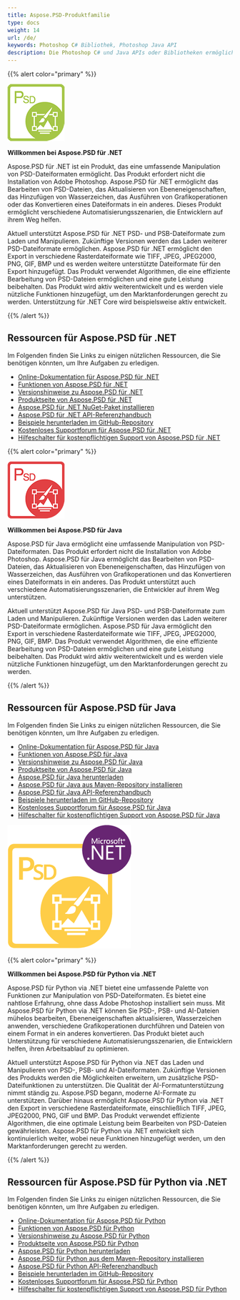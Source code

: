 ```yaml
---
title: Aspose.PSD-Produktfamilie
type: docs
weight: 14
url: /de/
keywords: Photoshop C# Bibliothek, Photoshop Java API
description: Die Photoshop C# und Java APIs oder Bibliotheken ermöglichen eine umfassende Manipulation von PSD-Dateiformaten. Die Produkte erfordern nicht die Installation von Adobe Photoshop und unterstützen PSD- und PSB-Dateiformate zum Laden, Manipulieren und Konvertieren in verschiedene Rasterdateiformate wie TIFF, JPEG, JPEG2000, PNG, GIF und BMP.
---
```


{{% alert color="primary" %}} 

**![Aspose.PSD for .NET Produktlogo](home_1.png)**

**Willkommen bei Aspose.PSD für .NET**

Aspose.PSD für .NET ist ein Produkt, das eine umfassende Manipulation von PSD-Dateiformaten ermöglicht. Das Produkt erfordert nicht die Installation von Adobe Photoshop. Aspose.PSD für .NET ermöglicht das Bearbeiten von PSD-Dateien, das Aktualisieren von Ebeneneigenschaften, das Hinzufügen von Wasserzeichen, das Ausführen von Grafikoperationen oder das Konvertieren eines Dateiformats in ein anderes. Dieses Produkt ermöglicht verschiedene Automatisierungsszenarien, die Entwicklern auf ihrem Weg helfen.

Aktuell unterstützt Aspose.PSD für .NET PSD- und PSB-Dateiformate zum Laden und Manipulieren. Zukünftige Versionen werden das Laden weiterer PSD-Dateiformate ermöglichen. Aspose.PSD für .NET ermöglicht den Export in verschiedene Rasterdateiformate wie TIFF, JPEG, JPEG2000, PNG, GIF, BMP und es werden weitere unterstützte Dateiformate für den Export hinzugefügt. Das Produkt verwendet Algorithmen, die eine effiziente Bearbeitung von PSD-Dateien ermöglichen und eine gute Leistung beibehalten. Das Produkt wird aktiv weiterentwickelt und es werden viele nützliche Funktionen hinzugefügt, um den Marktanforderungen gerecht zu werden. Unterstützung für .NET Core wird beispielsweise aktiv entwickelt.

{{% /alert %}} 

## **Ressourcen für Aspose.PSD für .NET**

Im Folgenden finden Sie Links zu einigen nützlichen Ressourcen, die Sie benötigen könnten, um Ihre Aufgaben zu erledigen.

- [Online-Dokumentation für Aspose.PSD für .NET](/psd/de/net/)
- [Funktionen von Aspose.PSD für .NET](/psd/de/net/features/)
- [Versionshinweise zu Aspose.PSD für .NET](/psd/de/net/release-notes/)
- [Produktseite von Aspose.PSD für .NET](https://products.aspose.com/psd/net)
- [Aspose.PSD für .NET NuGet-Paket installieren](https://www.nuget.org/packages/Aspose.PSD/)
- [Aspose.PSD für .NET API-Referenzhandbuch](https://reference.aspose.com/net/psd)
- [Beispiele herunterladen im GitHub-Repository](https://github.com/aspose-psd/Aspose.PSD-for-.NET)
- [Kostenloses Supportforum für Aspose.PSD für .NET](https://forum.aspose.com/c/psd)
- [Hilfeschalter für kostenpflichtigen Support von Aspose.PSD für .NET](https://helpdesk.aspose.com/)

{{% alert color="primary" %}} 

**![Aspose.PSD for Java Produktlogo](aspose-psd-for-java-home_1.png)**

**Willkommen bei Aspose.PSD für Java**

Aspose.PSD für Java ermöglicht eine umfassende Manipulation von PSD-Dateiformaten. Das Produkt erfordert nicht die Installation von Adobe Photoshop. Aspose.PSD für Java ermöglicht das Bearbeiten von PSD-Dateien, das Aktualisieren von Ebeneneigenschaften, das Hinzufügen von Wasserzeichen, das Ausführen von Grafikoperationen und das Konvertieren eines Dateiformats in ein anderes. Das Produkt unterstützt auch verschiedene Automatisierungsszenarien, die Entwickler auf ihrem Weg unterstützen.

Aktuell unterstützt Aspose.PSD für Java PSD- und PSB-Dateiformate zum Laden und Manipulieren. Zukünftige Versionen werden das Laden weiterer PSD-Dateiformate ermöglichen. Aspose.PSD für Java ermöglicht den Export in verschiedene Rasterdateiformate wie TIFF, JPEG, JPEG2000, PNG, GIF, BMP. Das Produkt verwendet Algorithmen, die eine effiziente Bearbeitung von PSD-Dateien ermöglichen und eine gute Leistung beibehalten. Das Produkt wird aktiv weiterentwickelt und es werden viele nützliche Funktionen hinzugefügt, um den Marktanforderungen gerecht zu werden.

{{% /alert %}} 

## **Ressourcen für Aspose.PSD für Java**

Im Folgenden finden Sie Links zu einigen nützlichen Ressourcen, die Sie benötigen könnten, um Ihre Aufgaben zu erledigen.

- [Online-Dokumentation für Aspose.PSD für Java](/psd/de/java/)
- [Funktionen von Aspose.PSD für Java](/psd/de/java/features/)
- [Versionshinweise zu Aspose.PSD für Java](/psd/de/java/release-notes/)
- [Produktseite von Aspose.PSD für Java](https://products.aspose.com/psd/java)
- [Aspose.PSD für Java herunterladen](https://repository.aspose.com/webapp/#/artifacts/browse/tree/General/repo/com/aspose/aspose-psd)
- [Aspose.PSD für Java aus Maven-Repository installieren](/psd/de/java/installation/)
- [Aspose.PSD für Java API-Referenzhandbuch](https://reference.aspose.com/java/psd)
- [Beispiele herunterladen im GitHub-Repository](https://github.com/aspose-psd/Aspose.PSD-for-Java)
- [Kostenloses Supportforum für Aspose.PSD für Java](https://forum.aspose.com/c/psd)
- [Hilfeschalter für kostenpflichtigen Support von Aspose.PSD für Java](https://helpdesk.aspose.com/)

![Aspose.PSD Produktlogo für Python via .NET](aspose-psd-for-python-home_1.png)

{{% alert color="primary" %}} 

**Willkommen bei Aspose.PSD für Python via .NET**

Aspose.PSD für Python via .NET bietet eine umfassende Palette von Funktionen zur Manipulation von PSD-Dateiformaten. Es bietet eine nahtlose Erfahrung, ohne dass Adobe Photoshop installiert sein muss. Mit Aspose.PSD für Python via .NET können Sie PSD-, PSB- und AI-Dateien mühelos bearbeiten, Ebeneneigenschaften aktualisieren, Wasserzeichen anwenden, verschiedene Grafikoperationen durchführen und Dateien von einem Format in ein anderes konvertieren. Das Produkt bietet auch Unterstützung für verschiedene Automatisierungsszenarien, die Entwicklern helfen, ihren Arbeitsablauf zu optimieren.

Aktuell unterstützt Aspose.PSD für Python via .NET das Laden und Manipulieren von PSD-, PSB- und AI-Dateiformaten. Zukünftige Versionen des Produkts werden die Möglichkeiten erweitern, um zusätzliche PSD-Dateifunktionen zu unterstützen. Die Qualität der AI-Formatunterstützung nimmt ständig zu. Aspose.PSD begann, moderne AI-Formate zu unterstützen. Darüber hinaus ermöglicht Aspose.PSD für Python via .NET den Export in verschiedene Rasterdateiformate, einschließlich TIFF, JPEG, JPEG2000, PNG, GIF und BMP. Das Produkt verwendet effiziente Algorithmen, die eine optimale Leistung beim Bearbeiten von PSD-Dateien gewährleisten. Aspose.PSD für Python via .NET entwickelt sich kontinuierlich weiter, wobei neue Funktionen hinzugefügt werden, um den Marktanforderungen gerecht zu werden.

{{% /alert %}} 

## **Ressourcen für Aspose.PSD für Python via .NET**

Im Folgenden finden Sie Links zu einigen nützlichen Ressourcen, die Sie benötigen könnten, um Ihre Aufgaben zu erledigen.

- [Online-Dokumentation für Aspose.PSD für Python](/psd/de/python-net/)
- [Funktionen von Aspose.PSD für Python](/psd/de/python-net/features/)
- [Versionshinweise zu Aspose.PSD für Python](/psd/de/python-net/release-notes/)
- [Produktseite von Aspose.PSD für Python](https://products.aspose.com/psd/python-net)
- [Aspose.PSD für Python herunterladen](https://repository.aspose.com/webapp/#/artifacts/browse/tree/General/repo/com/aspose/aspose-psd)
- [Aspose.PSD für Python aus dem Maven-Repository installieren](/psd/de/python-net/installation/)
- [Aspose.PSD für Python API-Referenzhandbuch](https://reference.aspose.com/python-net/psd)
- [Beispiele herunterladen im GitHub-Repository](https://github.com/aspose-psd/Aspose.PSD-for-Python-Net)
- [Kostenloses Supportforum für Aspose.PSD für Python](https://forum.aspose.com/c/psd)
- [Hilfeschalter für kostenpflichtigen Support von Aspose.PSD für Python](https://helpdesk.aspose.com/)
